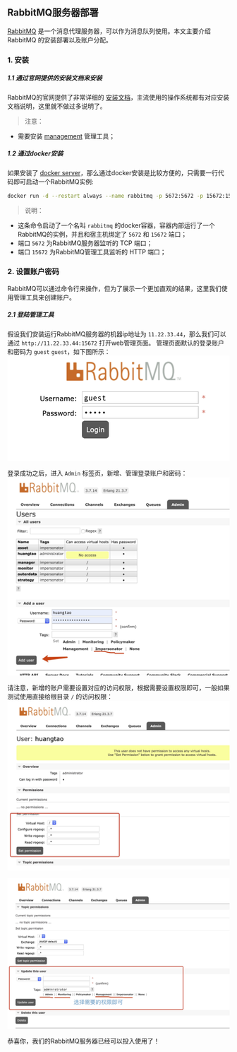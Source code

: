 
## RabbitMQ服务器部署

[RabbitMQ](https://www.rabbitmq.com/) 是一个消息代理服务器，可以作为消息队列使用。本文主要介绍 RabbitMQ 的安装部署以及账户分配。


### 1. 安装

##### 1.1 通过官网提供的安装文档来安装

RabbitMQ的官网提供了非常详细的 [安装文档](https://www.rabbitmq.com/download.html)，主流使用的操作系统都有对应安装文档说明，这里就不做过多说明了。

> 注意：
- 需要安装 [management](https://www.rabbitmq.com/management.html) 管理工具；


##### 1.2 通过docker安装

如果安装了 [docker server](https://www.docker.com/)，那么通过docker安装是比较方便的，只需要一行代码即可启动一个RabbitMQ实例:

```bash
docker run -d --restart always --name rabbitmq -p 5672:5672 -p 15672:15672 rabbitmq:3-management
```

> 说明：
- 这条命令启动了一个名叫 `rabbitmq` 的docker容器，容器内部运行了一个RabbitMQ的实例，并且和宿主机绑定了 `5672` 和 `15672` 端口；
- 端口 `5672` 为RabbitMQ服务器监听的 TCP 端口；
- 端口 `15672` 为RabbitMQ管理工具监听的 HTTP 端口；


### 2. 设置账户密码

RabbitMQ可以通过命令行来操作，但为了展示一个更加直观的结果，这里我们使用管理工具来创建账户。

##### 2.1 登陆管理工具

假设我们安装运行RabbitMQ服务器的机器ip地址为 `11.22.33.44`，那么我们可以通过 `http://11.22.33.44:15672` 打开web管理页面。
管理页面默认的登录账户和密码为 `guest` `guest`，如下图所示：  
![](../images/login.png)

登录成功之后，进入 `Admin` 标签页，新增、管理登录账户和密码：  
![](../images/userpage.png)

请注意，新增的账户需要设置对应的访问权限，根据需要设置权限即可，一般如果测试使用直接给根目录 `/` 的访问权限：  
![](../images/rabbitmq_permission.png)

![](../images/rabbitmq_permission2.png)

恭喜你，我们的RabbitMQ服务器已经可以投入使用了！
